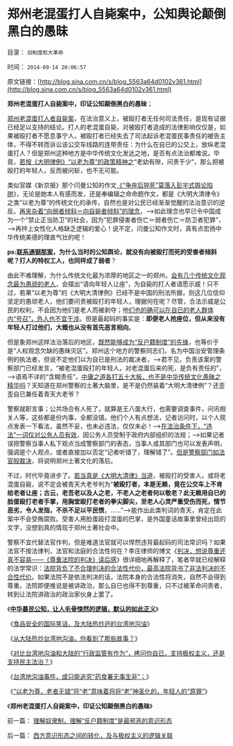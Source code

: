 # 郑州老混蛋打人自毙案中，公知舆论颠倒黑白的愚昧

目录： `旧制度和大革命` 

时间： `2014-09-14 20:06:57` 

原文链接：[http://blog.sina.com.cn/s/blog_5563a64d0102v361.html](http://blog.sina.com.cn/s/blog_5563a64d0102v361.html)

**郑州老混蛋打人自毙案中，印证公知颠倒黑白的愚昧**；

[郑州老混蛋打人者自毙案](../../../2014/9/13/郑州老混蛋打人自毙案，自由人与公知最根本的分歧.md)，在法治意义上，被殴打者无任何司法责任，是现有证据已经足以支持的结论。打人的老混蛋自毙，对被殴打者造成的法律影响仅仅是，如果被殴打者不愿息事宁人，被殴打者已经失去了司法起诉老混蛋民事责任的被告主体，不得不转而诉讼该公交车线路的连带责任：为什么在自已的公交上，放纵老混蛋打人？但是郑州这种地方是中华传统文化发达之地，是否有点法治都难说。毕竟，[若按《大明律例》“以老为尊”的政策精神之](../../../2012/8/21/哈耶克与马克思的共识和愚昧.md)“老幼有隙，问责于少”，那么把被殴打的年轻人，反而被问斩，也不无可能。

类似官媒《新京报》那个闫曼公知的作文[《“争座后猝死”莫落入彭宇式舆论陷阱](http://news.sina.com.cn/pl/2014-09-11/023930822332.shtml)》，无论是她本人有感而发，还是奉编辑之命命题作文，都是《大明大清律令》之类“以老为尊”的传统文化的承传，自然也是对公民已经渐渐觉醒的法治意识的逆反。[再夹杂着“向弱者倾斜＝向自毙者倾斜”的理念](../../../2012/8/31/“向弱者倾斜”是最伪善的美德.md)，——>如此理念也早已令中国成为一个“禁止正当防卫”的社会，因为“犯罪侵害者伤亡＝弱者伤亡＝防卫者犯罪”，——>再拌上女性化人格缺乏逻辑的爱心！说不定，闫曼公知作文时，真有点宏扬中华传统美德的理直气壮的呢！

**ps:[联系通钢那案](http://darthvad.blog.sohu.com/130601258.html)，为什么当时的公知舆论，就没有向被殴打而死的受害者倾斜呢？打人的特权工人，也同样成了弱者**？

由此不难理解，为什么传统文化最为浓厚的地区之一的郑州，[会有几个传统文化观念最为愚顽的老人](../../../2014/3/24/断言棒喝的“尊老”反映社会“需要”停滞，甚至复古.md)，会摆出“请向年轻人让座”，为自毙的打人者请愿示威！只不过，若果“以老为尊”的《大明大清律例》已经不是中国的刑法所据，则这几位信仰坚定的愚顽老人，他们要问责被殴打的年轻人，理据何在呢？尽管，合法示威是公民的权利，不会因为他们是老人而被剥夺；他[们也的确可以在自已的老人群体内“号召”，外人也不宜干涉](../../../2013/5/1/中国真正的危险不是大革命，中国应该取消官办养老制度.md)。但是最起码的事实是：**即便老人抢座位，但从来没有年轻人打过他们，大概也从没有首先恶言相向**。

但是象郑州这样法治落后的地区，[既然能够成为“反户籍制度”的先锋](../../../2014/8/13/极权主义者的自由派的“反户籍制度”即“没有自治的民主”.md)，也等价于是“人权观念欠缺的愚昧灾区”。郑州这个地方的警察同志们，名为中国治安管理条例的执法者，但说不定他们以为自已是刑法的裁决者，——>君不见，负责该案的警察部门已经发言，“被老混蛋殴打的年轻人，对老混蛋后来的死，是负有责任的”，——>语焉不详的“含糊责任”，[中庸之道各打五十大板，也不是中华传统文化愚昧之精华吗](../../../2009/8/24/中庸枉法,惩善扬恶,坏事做尽.md)？天知道在郑州警察的土著大脑里，是不是仍然装着“大明大清律例”？还歪歪自已兼任着青天大老爷？

警察就职言事；公共场合有人死了，就算是王八蛋大行，也需要调查事件，问讯相关人等，这些都是份内事，全都没错。他们个人有点想法，记者访问时，以个人观点发表一下看法，虽然不妥，也未必违法，仅仅未必！——>[在法治条件下，“违法”一词仅对公务人员有效](../../../2013/7/16/传统文化中的“违法，劳教”介于“缺德与犯罪”之间.md)，因公务人员受制于政府内部组织的法规；——>如果记者误把警察当事人私下观点当成警察部门的表态，当事人或其部门也可以发表声明，强调是个人观点，或者直接加以否定“记者听错了，理解错了”。[但是警察部门如法官般裁决](../../../2014/5/22/警察权执罚需要被罚人自愿，警察权化的司法权力特色.md)，将说明郑州土著文化的落后。

不过，时代毕竟进步了。[若当真是《大明大清律》当道](../../../2013/2/15/大明律是法治吗？女权运动中的“默认权益”.md)，被殴打的受害人，或将老混蛋自毙，说不定会被青天大老爷判为“**被殴打者，本是无赖，竟在公交车上不肯给老者让座；古云，老吾老以及人之老，不老人之老者何以敬老？此无赖用自已的脸蛋殴打老者手掌，用胸堂殴打老者的拳尖脚尖，至老人心灵严重受伤而死，情节恶劣，令人发指，不杀不足以平民愤**，……”——>能作出此类判词的青天，肯定在此案中不会受贿腐败。受害人用脸蛋殴打混蛋的巴掌，是外国童话故事里曾经出现的文字，没想到真的情现于郑州土著社会中。

警察不宜代替法官作判，但是难道法官就可以悍然违背最起码的司法常识吗？如果法官不按法律判，法官和法庭的合法性何在？李庄律师的博文《[判决，想说尊重还真不容易——《尊重法院的判决》读后感](http://blog.sina.com.cn/s/blog_89aa0dcd0102v55y.html)》很详细地再解释了，笔者早就已经解释的法学常识：[法院背负了不合理判决的合法性代价，最高法院背书了非法判决的不合性代价](../../../2013/10/30/最高法院不代表最高的合法性，但背书了最高的不合法性.md)。如果法院不是依法判决的话，法院本身的合法性将消失，自然不会得到尊重。法院即便推说是被讲政治，那么自已也得不到尊重，只不过被革命问责者，转到让法院讲政治的政治家伙身上罢了。

《[**中华暴民公知，让人毛骨悚然的逻辑，默认的如此正义**](../../../2014/8/29/福喜事件暴露的，中华暴民让人毛骨悚然的正义逻辑.md)》

《[食品安全的国际笑话，及大陆热炒迥的台湾地沟油](../../../2014/9/9/食品安全的国际笑话，大陆热炒的台湾地沟油.md)》

《[从大陆热炒台湾地沟油，你看到了那些故事？](../../../2014/9/10/从大陆热炒台湾地沟油，你看到了那些故事？.md)》

《[对比台湾地沟油和大陆的“行政监管有作为”，拷问你自已，支持极权主义，还是支持民主法治？](../../../2014/9/11/台湾地沟油老板似将大获全胜，拷问你自已，还支持法治吗？.md)》

《[台湾地沟油事件，或只能追究“药食署无事生非”；](../../../2014/9/12/台湾地沟油事件，或只能追究“主管部门无事生非”.md)》

《[“以老为尊，老者无错”将“老”意味着将将“老”神圣化的，年轻人的“原罪”](../../../2014/9/13/郑州老混蛋打人自毙案，自由人与公知最根本的分歧.md)》

《**郑州老混蛋打人自毙案中，印证公知颠倒黑白的愚昧**》

前一篇： [理解奴隶制，理解“反户籍制度”是最邪恶的意识形态](../../../2014/9/15/理解奴隶制，理解“反户籍制度”是最邪恶的意识形态.md)

后一篇： [西方意识形态之间的转化，及与极权主义的逻辑关联](../../../2014/9/14/西方意识形态之间的转化，及与极权主义的逻辑关联.md)

